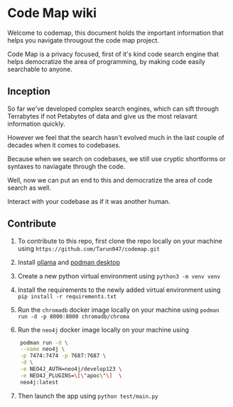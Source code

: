 # Code Map wiki

Welcome to codemap, this document holds the important information that helps you navigate througout the code map 
project.

Code Map is a privacy focused, first of it's kind code search engine that helps democratize the area of programming, by making code easily searchable to anyone.

## Inception
So far we've developed complex search engines, which can sift through Terrabytes if not Petabytes of data and give us the most relavant information quickly.

However we feel that the search hasn't evolved much in the last couple of decades when it comes to codebases. 

Because when we search on codebases, we still use cryptic shortforms or syntaxes to naviagate through the code. 

Well, now we can put an end to this and democratize the area of code search as well.

Interact with your codebase as if it was another human.

## Contribute

1. To contribute to this repo, first clone the repo locally on your machine using `https://github.com/Tarun047/codemap.git`

2. Install [ollama](https://ollama.com/download) and [podman desktop](https://podman-desktop.io/downloads)

3. Create a new python virtual environment using 
`python3 -m venv venv`

4. Install the requirements to the newly added virtual environment using `pip install -r requirements.txt`

5. Run the `chromadb` docker image locally on your machine using `podman run -d -p 8000:8000 chromadb/chroma `

6. Run the `neo4j` docker image locally on your machine using 
```bash
    podman run -d \
    --name neo4j \
    -p 7474:7474 -p 7687:7687 \
    -d \
    -e NEO4J_AUTH=neo4j/develop123 \
    -e NEO4J_PLUGINS=\[\"apoc\"\]  \
    neo4j:latest   
```

7. Then launch the app using `python test/main.py`


